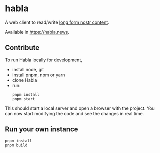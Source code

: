 # habla

A web client to read/write [long form nostr content](https://github.com/nostr-protocol/nips/blob/master/23.md).

Available in https://habla.news.

## Contribute

To run Habla locally for development,

* install node, git
* install pnpm, npm or yarn
* clone Habla
* run:
  ```
  pnpm install
  pnpm start
  ```

This should start a local server and open a browser with the project. You can
now start modifying the code and see the changes in real time.

## Run your own instance

```
pnpm install
pnpm build
```
